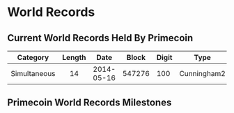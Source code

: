 <!-- TITLE: Current World Records -->
<!-- SUBTITLE: A quick summary of Current World Records -->

# World Records
## Current World Records Held By Primecoin
Category | Length | Date | Block | Digit | Type
--- |:---:| --- | --- | --- | ---
Simultaneous | 14 | 2014-05-16 | 547276 | 100 | Cunningham2

## Primecoin World Records Milestones